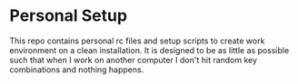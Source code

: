 # Personal Setup

This repo contains personal rc files and setup scripts to create work environment on a clean installation. It is designed to be as little as possible such that when I work on another computer I don't hit random key combinations and nothing happens.
